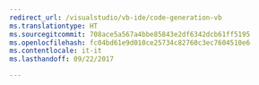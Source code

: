 ```yaml
---
redirect_url: /visualstudio/vb-ide/code-generation-vb
ms.translationtype: HT
ms.sourcegitcommit: 708ace5a567a4bbe85843e2df6342dcb61ff5195
ms.openlocfilehash: fc04bd61e9d010ce25734c82760c3ec7604510e6
ms.contentlocale: it-it
ms.lasthandoff: 09/22/2017

---
```

